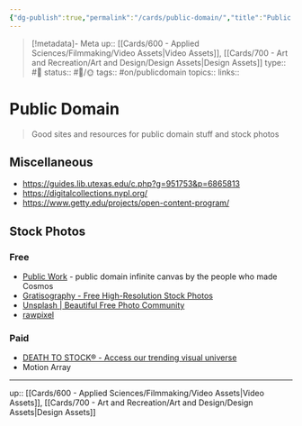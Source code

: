 ```yaml
---
{"dg-publish":true,"permalink":"/cards/public-domain/","title":"Public Domain"}
---
```


> [!metadata]- Meta
> up:: [[Cards/600 - Applied Sciences/Filmmaking/Video Assets\|Video Assets]], [[Cards/700 - Art and Recreation/Art and Design/Design Assets\|Design Assets]]
> type:: #📝 
> status:: #📝/🌞
> tags::  #on/publicdomain
> topics:: 
> links::

# Public Domain

> Good sites and resources for public domain stuff and stock photos

## Miscellaneous
- https://guides.lib.utexas.edu/c.php?g=951753&p=6865813
- https://digitalcollections.nypl.org/
- https://www.getty.edu/projects/open-content-program/

## Stock Photos

### Free
- [Public Work](https://public.work/) - public domain infinite canvas by the people who made Cosmos
- [Gratisography - Free High-Resolution Stock Photos](https://gratisography.com/)
- [Unsplash | Beautiful Free Photo Community](https://unsplash.com/)
- [rawpixel](https://www.rawpixel.com/)

### Paid
- [DEATH TO STOCK® - Access our trending visual universe](https://www.deathtothestockphoto.com/)
- Motion Array

---
up:: [[Cards/600 - Applied Sciences/Filmmaking/Video Assets\|Video Assets]], [[Cards/700 - Art and Recreation/Art and Design/Design Assets\|Design Assets]]

